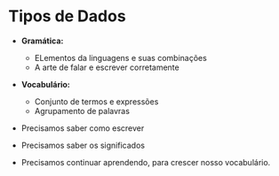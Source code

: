 # Tipos de Dados

* __Gramática:__
  * ELementos da linguagens e suas combinações
  * A arte de falar e escrever corretamente

* __Vocabulário:__
  * Conjunto de termos e expressões
  * Agrupamento de palavras

* Precisamos saber como escrever
* Precisamos saber os significados
* Precisamos continuar aprendendo, para crescer nosso vocabulário.
